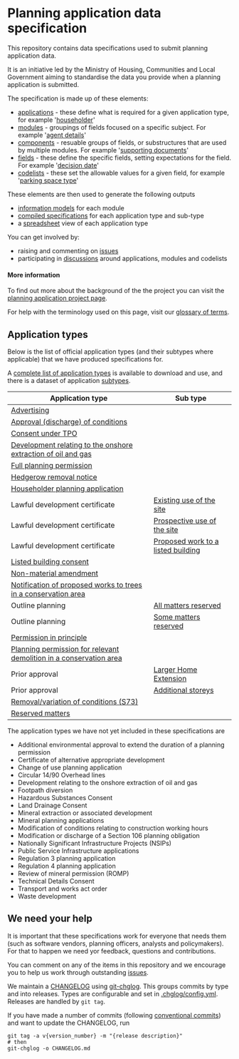 # Planning application data specification

This repository contains data specifications used to submit planning application data.

It is an initiative led by the Ministry of Housing, Communities and Local Government aiming to standardise the data you provide when a planning application is submitted.

The specification is made up of these elements:

* [applications](https://github.com/digital-land/planning-application-data-specification/tree/main/specification/application) - these define what is required for a given application type, for example '[householder](https://github.com/digital-land/planning-application-data-specification/blob/main/specification/application/hh.schema.md?plain=1)'
* [modules](https://github.com/digital-land/planning-application-data-specification/tree/main/specification/module) - groupings of fields focused on a specific subject. For example '[agent details](https://github.com/digital-land/planning-application-data-specification/blob/main/specification/module/agent-details.schema.md?plain=1)'
* [components](https://github.com/digital-land/planning-application-data-specification/tree/main/specification/component) - resuable groups of fields, or substructures that are used by multiple modules. For example '[supporting documents](https://github.com/digital-land/planning-application-data-specification/blob/main/specification/component/supporting-document.md?plain=1)'
* [fields](https://github.com/digital-land/planning-application-data-specification/tree/main/specification/field) - these define the specific fields, setting expectations for the field. For example '[decision date](https://github.com/digital-land/planning-application-data-specification/blob/main/specification/field/decision-date.md?plain=1)'
* [codelists](https://github.com/digital-land/planning-application-data-specification/tree/main/specification/codelist) - these set the allowable values for a given field, for example '[parking space type](https://github.com/digital-land/planning-application-data-specification/blob/main/specification/codelist/parking-space-type.schema.md?plain=1)'

These elements are then used to generate the following outputs

* [information models](https://github.com/digital-land/planning-application-data-specification/tree/main/generated/info_model/module) for each module
* [compiled specifications](https://github.com/digital-land/planning-application-data-specification/tree/main/generated/info_model/application) for each application type and sub-type
* a [spreadsheet](https://github.com/digital-land/planning-application-data-specification/tree/main/generated/spreadsheet) view of each application type

You can get involved by:

* raising and commenting on [issues](https://github.com/digital-land/planning-application-data-specification/issues)
* participating in [discussions](https://github.com/digital-land/planning-application-data-specification/discussions) around applications, modules and codelists

#### More information

To find out more about the background of the the project you can visit the [planning application project page](https://design.planning.data.gov.uk/project/planning-applications).

For help with the terminology used on this page, visit our [glossary of terms](https://standards.planning-data.dev/terms/).

## Application types

Below is the list of official application types (and their subtypes where applicable) that we have produced specifications for.

A [complete list of application types](https://github.com/digital-land/planning-application-data-specification/blob/main/data/planning-application-type.csv) is available to download and use, and there is a dataset of application [subtypes](http://github.com/digital-land/planning-application-data-specification/blob/main/data/planning-application-sub-type.csv).

| Application type | Sub type |
|---|---|
| [Advertising](https://github.com/digital-land/planning-application-data-specification/discussions/171) | | 
| [Approval (discharge) of conditions](https://github.com/digital-land/planning-application-data-specification/discussions/173) | | 
| [Consent under TPO](https://github.com/digital-land/planning-application-data-specification/discussions/220) | |
| [Development relating to the onshore extraction of oil and gas](https://github.com/digital-land/planning-application-data-specification/discussions/176) | |
| [Full planning permission](https://github.com/digital-land/planning-application-data-specification/discussions/167) | | [see spec](https://github.com/digital-land/planning-application-data-specification/blob/main/generated/info_model/application/full.md) | |
| [Hedgerow removal notice](https://github.com/digital-land/planning-application-data-specification/discussions/218) | |
| [Householder planning application](https://github.com/digital-land/planning-application-data-specification/discussions/166) | | 
| Lawful development certificate | [Existing use of the site](https://github.com/digital-land/planning-application-data-specification/discussions/182) | |
| Lawful development certificate | [Prospective use of the site](https://github.com/digital-land/planning-application-data-specification/discussions/181) ||
| Lawful development certificate | [Proposed work to a listed building](https://github.com/digital-land/planning-application-data-specification/discussions/180) | |
| [Listed building consent](https://github.com/digital-land/planning-application-data-specification/discussions/170) | |
| [Non-material amendment](https://github.com/digital-land/planning-application-data-specification/discussions/174) |  |
| [Notification of proposed works to trees in a conservation area](https://github.com/digital-land/planning-application-data-specification/discussions/219) ||
| Outline planning | [All matters reserved](https://github.com/digital-land/planning-application-data-specification/discussions/179) ||
| Outline planning | [Some matters reserved](https://github.com/digital-land/planning-application-data-specification/discussions/178) | |
| [Permission in principle](https://github.com/digital-land/planning-application-data-specification/discussions/175) |  |
| [Planning permission for relevant demolition in a conservation area](https://github.com/digital-land/planning-application-data-specification/discussions/169) | |
| Prior approval | [Larger Home Extension](https://github.com/digital-land/planning-application-data-specification/discussions/183) | |
| Prior approval | [Additional storeys](https://github.com/digital-land/planning-application-data-specification/discussions/184) | |
| [Removal/variation of conditions (S73)](https://github.com/digital-land/planning-application-data-specification/discussions/172) |  |
| [Reserved matters](https://github.com/digital-land/planning-application-data-specification/discussions/168) | |


The application types we have not yet included in these specifications are

* Additional environmental approval to extend the duration of a planning permission
* Certificate of alternative appropriate development 
* Change of use planning application 
* Circular 14/90 Overhead lines 
* Development relating to the onshore extraction of oil and gas 
* Footpath diversion
* Hazardous Substances Consent 
* Land Drainage Consent 
* Mineral extraction or associated development 
* Mineral planning applications 
* Modification of conditions relating to construction working hours 
* Modification or discharge of a Section 106 planning obligation 
* Nationally Significant Infrastructure Projects (NSIPs) 
* Public Service Infrastructure applications 
* Regulation 3 planning application
* Regulation 4 planning application 
* Review of mineral permission (ROMP) 
* Technical Details Consent 
* Transport and works act order 
* Waste development 

## We need your help

It is important that these specifications work for everyone that needs them (such as software vendors, planning officers, analysts and policymakers). For that to happen we need yor feedback, questions and contributions.

You can comment on any of the items in this repository and we encourage you to help us work through outstanding [issues](https://github.com/digital-land/planning-application-data-specification/issues).

We maintain a [CHANGELOG](CHANGELOG.md) using [git-chglog](https://github.com/git-chglog/git-chglog). This groups commits by type and into releases. Types are configurable and set in [.chglog/config.yml](.chglog/config.yml). Releases are handled by `git tag`.

If you have made a number of commits (following [conventional commits](https://www.conventionalcommits.org/en/v1.0.0/)) and want to update the CHANGELOG, run

```
git tag -a v{version_number} -m "{release description}"
# then
git-chglog -o CHANGELOG.md
```

